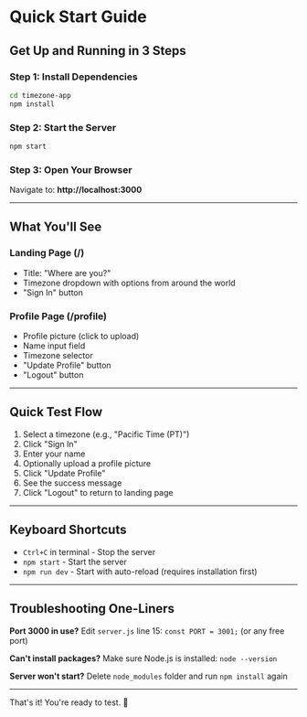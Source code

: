 # Quick Start Guide

## Get Up and Running in 3 Steps

### Step 1: Install Dependencies
```bash
cd timezone-app
npm install
```

### Step 2: Start the Server
```bash
npm start
```

### Step 3: Open Your Browser
Navigate to: **http://localhost:3000**

---

## What You'll See

### Landing Page (/)
- Title: "Where are you?"
- Timezone dropdown with options from around the world
- "Sign In" button

### Profile Page (/profile)
- Profile picture (click to upload)
- Name input field
- Timezone selector
- "Update Profile" button
- "Logout" button

---

## Quick Test Flow

1. Select a timezone (e.g., "Pacific Time (PT)")
2. Click "Sign In"
3. Enter your name
4. Optionally upload a profile picture
5. Click "Update Profile"
6. See the success message
7. Click "Logout" to return to landing page

---

## Keyboard Shortcuts

- `Ctrl+C` in terminal - Stop the server
- `npm start` - Start the server
- `npm run dev` - Start with auto-reload (requires installation first)

---

## Troubleshooting One-Liners

**Port 3000 in use?**
Edit `server.js` line 15: `const PORT = 3001;` (or any free port)

**Can't install packages?**
Make sure Node.js is installed: `node --version`

**Server won't start?**
Delete `node_modules` folder and run `npm install` again

---

That's it! You're ready to test. 🚀
